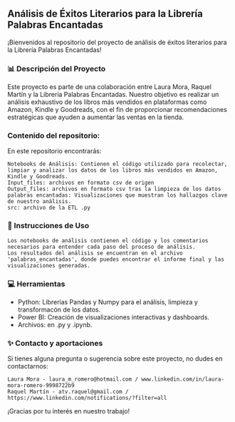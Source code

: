 ## Análisis de Éxitos Literarios para la Librería Palabras Encantadas

¡Bienvenidos al repositorio del proyecto de análisis de éxitos literarios para la Librería Palabras Encantadas!


### 📊 Descripción del Proyecto

Este proyecto es parte de una colaboración entre Laura Mora, Raquel Martín y la Librería Palabras Encantadas. Nuestro objetivo es realizar un análisis exhaustivo de los libros más vendidos en plataformas como Amazon, Kindle y Goodreads, con el fin de proporcionar recomendaciones estratégicas que ayuden a aumentar las ventas en la tienda.


### Contenido del repositorio:

En este repositorio encontrarás:

    Notebooks de Análisis: Contienen el código utilizado para recolectar, limpiar y analizar los datos de los libros más vendidos en Amazon, Kindle y Goodreads.
    Input_files: archivos en formato csv de origen
    Output_files: archivos en formato csv tras la limpieza de los datos
    palabras encantadas: Visualizaciones que muestran los hallazgos clave de nuestro análisis.
    src: archivo de la ETL .py 


### 🏨 Instrucciones de Uso

    Los notebooks de análisis contienen el código y los comentarios necesarios para entender cada paso del proceso de análisis.
    Los resultados del análisis se encuentran en el archivo 'palabras_encantadas', donde puedes encontrar el informe final y las visualizaciones generadas.

### 💻 Herramientas
   
-	Python: Librerías Pandas y Numpy para el análisis, limpieza y transformacón de los datos.
-   Power BI: Creación de visualizaciones interactivas y dashboards.
-   Archivos: en .py y .ipynb.

### ✨ Contacto y aportaciones

Si tienes alguna pregunta o sugerencia sobre este proyecto, no dudes en contactarnos:

    Laura Mora - laura_m_romero@hotmail.com / www.linkedin.com/in/laura-mora-romero-9998722b9
    Raquel Martín - atv.raquel@gmail.com / https://www.linkedin.com/notifications/?filter=all

¡Gracias por tu interés en nuestro trabajo!
